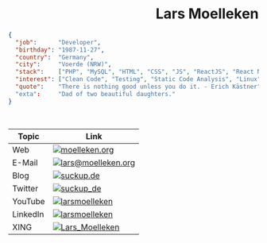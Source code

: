 <h1 align="right">Lars Moelleken</h1>


```json
{
  "job":      "Developer",
  "birthday": "1987-11-27",
  "country":  "Germany",
  "city":     "Voerde (NRW)",
  "stack":    ["PHP", "MySQL", "HTML", "CSS", "JS", "ReactJS", "React Native", "jQuery", "Bash", "..."],
  "interest": ["Clean Code", "Testing", "Static Code Analysis", "Linux", "..."], 
  "quote":    "There is nothing good unless you do it. - Erich Kästner"
  "exta":     "Dad of two beautiful daughters."
}
```

<br>

<div align="left">

|  Topic | Link |
| ------------- | ------------- |
| Web  | <a href="https://moelleken.org/"><img src="https://img.shields.io/badge/moelleken.org-22a2b0?style=for-the-badge&logo=&logoColor=white" alt="moelleken.org"></a>  |
| E-Mail  | <a href="mailto:lars@moelleken.org"><img src="https://img.shields.io/badge/lars@moelleken.org-22a2b0?style=for-the-badge&logo=mail&logoColor=white" alt="lars@moelleken.org"></a>  |
| Blog  | <a href="https://suckup.de/"><img src="https://img.shields.io/badge/suckup.de-e44041?style=for-the-badge&logo=wordpress&logoColor=white" alt="suckup.de"></a>  |
| Twitter  | <a href="https://twitter.com/suckup_de/"><img src="https://img.shields.io/badge/suckup_de-1d9bf0?style=for-the-badge&logo=Twitter&logoColor=white" alt="suckup_de"></a>  |
| YouTube  | <a href="https://www.youtube.com/c/larsmoelleken"><img src="https://img.shields.io/badge/larsmoelleken-FF0000?style=for-the-badge&logo=YouTube&logoColor=white" alt="larsmoelleken"></a>  |  
| LinkedIn  | <a href="https://www.linkedin.com/in/larsmoelleken/"><img src="https://img.shields.io/badge/larsmoelleken-0E76A8?style=for-the-badge&logo=LinkedIn&logoColor=white" alt="larsmoelleken"></a>  |
| XING  | <a href="https://www.xing.com/profile/Lars_Moelleken/"><img src="https://img.shields.io/badge/Lars_Moelleken-126567?style=for-the-badge&logo=XING&logoColor=white" alt="Lars_Moelleken"></a>  |

 </div>
